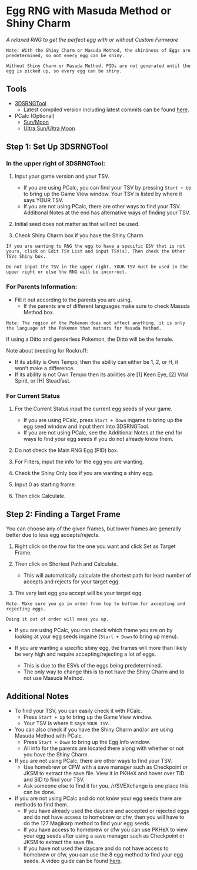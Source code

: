 # Egg RNG with Masuda Method or Shiny Charm

_A relaxed RNG to get the perfect egg with or without Custom Firmware_

```
Note: With the Shiny Charm or Masuda Method, the shininess of Eggs are predetermined, so not every egg can be shiny.

Without Shiny Charm or Masuda Method, PIDs are not generated until the egg is picked up, so every egg can be shiny.
```

## Tools

- [3DSRNGTool](https://github.com/wwwwwwzx/3DSRNGTool/releases)
  - Latest compiled version including latest commits can be found [here](https://ci.appveyor.com/project/wwwwwwzx/3dsrngtool/build/artifacts).
- PCalc (Optional)
  - [Sun/Moon](https://pokemonrng.com/downloads/pcalc/pcalc-sm.zip)
  - [Ultra Sun/Ultra Moon](https://pokemonrng.com/downloads/pcalc/pcalc-usum.zip)

## Step 1: Set Up 3DSRNGTool

### In the upper right of 3DSRNGTool:

1. Input your game version and your TSV.

   - If you are using PCalc, you can find your TSV by pressing `Start + Up` to bring up the Game View window. Your TSV is listed by where it says YOUR TSV.
   - If you are not using PCalc, there are other ways to find your TSV. Additional Notes at the end has alternative ways of finding your TSV.

2. Initial seed does not matter as that will not be used.
3. Check Shiny Charm box if you have the Shiny Charm.

```
If you are wanting to RNG the egg to have a specific ESV that is not yours, click on Edit TSV List and input TSV(s). Then check the Other TSVs Shiny box.

Do not input the TSV in the upper right. YOUR TSV must be used in the upper right or else the RNG will be incorrect.
```

### For Parents Information:

- Fill it out according to the parents you are using.
  - If the parents are of different languages make sure to check Masuda Method box.

```
Note: The region of the Pokemon does not affect anything, it is only the language of the Pokemon that matters for Masuda Method.
```

If using a Ditto and genderless Pokemon, the Ditto will be the female.

Note about breeding for Rockruff:

- If its ability is Own Tempo, then the ability can either be 1, 2, or H, it won’t make a difference.
- If its ability is not Own Tempo then its abilities are [1] Keen Eye, [2] Vital Spirit, or [H] Steadfast.

### For Current Status

1. For the Current Status input the current egg seeds of your game.

   - If you are using PCalc, press `Start + Down` ingame to bring up the egg seed window and input them into 3DSRNGTool.
   - If you are not using PCalc, see the Additional Notes at the end for ways to find your egg seeds if you do not already know them.

2. Do not check the Main RNG Egg (PID) box.

3. For Filters, input the info for the egg you are wanting.

4. Check the Shiny Only box if you are wanting a shiny egg.

5. Input 0 as starting frame.

6. Then click Calculate.

## Step 2: Finding a Target Frame

You can choose any of the given frames, but lower frames are generally better due to less egg accepts/rejects.

1. Right click on the row for the one you want and click Set as Target Frame.

2. Then click on Shortest Path and Calculate.

   - This will automatically calculate the shortest path for least number of accepts and rejects for your target egg.

3. The very last egg you accept will be your target egg.

```
Note: Make sure you go in order from top to bottom for accepting and rejecting eggs.

Doing it out of order will mess you up.
```

- If you are using PCalc, you can check which frame you are on by looking at your egg seeds ingame (`Start + Down` to bring up menu).

- If you are wanting a specific shiny egg, the frames will more than likely be very high and require accepting/rejecting a lot of eggs.
  - This is due to the ESVs of the eggs being predetermined.
  - The only way to change this is to not have the Shiny Charm and to not use Masuda Method.

## Additional Notes

- To find your TSV, you can easily check it with PCalc.
  - Press `Start + Up` to bring up the Game View window.
  - Your TSV is where it says `YOUR TSV`.
- You can also check if you have the Shiny Charm and/or are using Masuda Method with PCalc.
  - Press `Start + Down` to bring up the Egg Info window.
  - All info for the parents are located there along with whether or not you have the Shiny Charm.
- If you are not using PCalc, there are other ways to find your TSV.
  - Use homebrew or CFW with a save manager such as Checkpoint or JKSM to extract the save file. View it in PKHeX and hover over TID and SID to find your TSV.
  - Ask someone else to find it for you. /r/SVEXchange is one place this can be done.
- If you are not using PCalc and do not know your egg seeds there are methods to find them.
  - If you have already used the daycare and accepted or rejected eggs and do not have access to homebrew or cfw, then you will have to do the 127 Magikarp method to find your egg seeds.
  - If you have access to homebrew or cfw you can use PKHeX to view your egg seeds after using a save manager such as Checkpoint or JKSM to extract the save file.
  - If you have not used the daycare and do not have access to homebrew or cfw, you can use the 8 egg method to find your egg seeds. A video guide can be found [here](https://www.youtube.com/watch?v=s9gAofeULLA).
